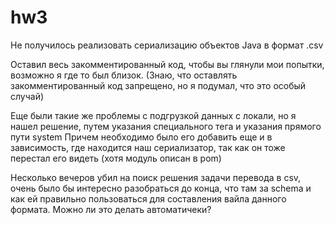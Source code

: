 # hw3
Не получилось реализовать сериализацию объектов Java в формат .csv

Оставил весь закомментированный код, чтобы вы глянули мои попытки, возможно я где то был близок. (Знаю, что оставлять закомментированный код запрещено, но я подумал, что это особый случай)

Еще были такие же проблемы с подгрузкой данных с локали, но я нашел решение, путем указания специального тега и указания прямого пути <scope>system</scope><systemPath></systemPath>
Причем необходимо было его добавить еще и в зависимость, где находится наш сериализатор, так как он тоже перестал его видеть (хотя модуль описан в pom)

Несколько вечеров убил на поиск решения задачи перевода в csv, очень было бы интересно разобраться до конца, что там за schema и как ей правильно пользоваться для составления вайла данного формата. Можно ли это делать автоматичеки?
